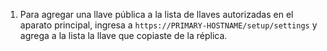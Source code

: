 1. Para agregar una llave pública a la lista de llaves autorizadas en el aparato principal, ingresa a `https://PRIMARY-HOSTNAME/setup/settings` y agrega a la lista la llave que copiaste de la réplica.

